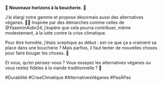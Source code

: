 🌱 **Nouveaux horizons à la boucherie.** 🌱

J’ai élargi notre gamme et propose désormais aussi des alternatives véganes. 🍔🌿 Inspirée par des démarches comme celles de @YaseminAidin24, j’espère que cela pourra contribuer, même modestement, à la lutte contre la crise climatique.

Pour être honnête, j’étais sceptique au début : est-ce que ça a vraiment sa place dans une boucherie ? Mais parfois, il faut tenter de nouvelles choses pour faire bouger les choses. 💚

Et vous, qu’en pensez-vous ? Vous essayez les alternatives véganes ou vous restez fidèles à la viande traditionnelle ? 🤔

#Durabilité #CriseClimatique #AlternativesVéganes #PasÀPas

